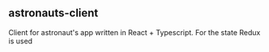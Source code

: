 ## astronauts-client
Client for astronaut's app written in React + Typescript. For the state Redux is used 
